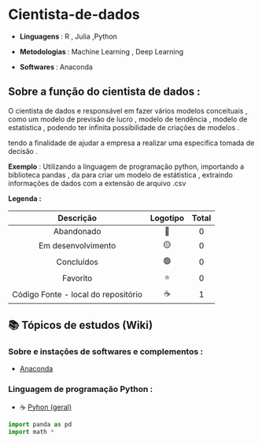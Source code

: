 # Cientista-de-dados
* <strong> Linguagens </strong> : R , Julia ,Python

 * <strong> Metodologias </strong> : Machine Learning , Deep Learning 

 * <strong> Softwares </strong>  : Anaconda 

## Sobre a função do cientista de dados :

<p> O cientista de dados e responsável em fazer vários modelos conceituais , como um modelo de previsão de lucro , modelo de tendência , modelo de estatistica ,  podendo ter infinita possibilidade de criações de modelos .</p>
<p>
tendo a finalidade de ajudar a empresa a realizar uma especifica tomada de decisão . </p>

<p> <b>Exemplo</b> : Utilizando a linguagem de programação python, importando a biblioteca pandas , da para criar um modelo de estátistica , extraindo informações de dados com a extensão de arquivo .csv </p>

<strong> Legenda :</strong>

|Descrição | Logotipo   | Total |
|:--: |:--:|:--:|
| Abandonado | 🔴 | 0 | 
| Em desenvolvimento    |  🟡  | 0 |
| Concluídos    |  🟢  | 0 |
| Favorito | ⭐ | 0  |
| Código Fonte - local do repositório | ☕| 1 | 

## 📚 Tópicos de estudos (Wiki) 

### Sobre e instaçôes de softwares e complementos :
* [Anaconda](https://github.com/LeandroPereira2603/Cientista-de-dados/wiki/Instala%C3%A7%C3%B4es)

### Linguagem de programação Python :
* ☕ [Pyhon (geral) ](https://github.com/LeandroPereira2603/Python)

```python 
import panda as pd 
import math * 

```



